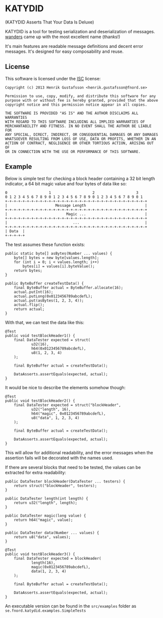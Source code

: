 KATYDID
=======

(KATYDID Asserts That Your Data Is Deluxe)

KATYDID is a tool for testing serialization and deserialization of messages. [wanders](https://github.com/wanders) came up with the most excellent name (thanks!)

It's main features are readable message definitions and decent error messages. It's designed for easy composability and reuse.

License
-------

This software is licensed under the [ISC](http://opensource.org/licenses/ISC) license:

    Copyright (c) 2013 Henrik Gustafsson <henrik.gustafsson@fnord.se>

    Permission to use, copy, modify, and distribute this software for any
    purpose with or without fee is hereby granted, provided that the above
    copyright notice and this permission notice appear in all copies.

    THE SOFTWARE IS PROVIDED "AS IS" AND THE AUTHOR DISCLAIMS ALL WARRANTIES
    WITH REGARD TO THIS SOFTWARE INCLUDING ALL IMPLIED WARRANTIES OF
    MERCHANTABILITY AND FITNESS. IN NO EVENT SHALL THE AUTHOR BE LIABLE FOR
    ANY SPECIAL, DIRECT, INDIRECT, OR CONSEQUENTIAL DAMAGES OR ANY DAMAGES
    WHATSOEVER RESULTING FROM LOSS OF USE, DATA OR PROFITS, WHETHER IN AN
    ACTION OF CONTRACT, NEGLIGENCE OR OTHER TORTIOUS ACTION, ARISING OUT OF
    OR IN CONNECTION WITH THE USE OR PERFORMANCE OF THIS SOFTWARE.


Example
-------

Below is simple test for checking a block header containing a 32 bit length indicator, a 64 bit magic value and four bytes of data like so:

    0                   1                   2                   3
    0 1 2 3 4 5 6 7 8 9 0 1 2 3 4 5 6 7 8 9 0 1 2 3 4 5 6 7 8 9 0 1
    +-+-+-+-+-+-+-+-+-+-+-+-+-+-+-+-+-+-+-+-+-+-+-+-+-+-+-+-+-+-+-+-+
    |                      Message Length                           |
    +-+-+-+-+-+-+-+-+-+-+-+-+-+-+-+-+-+-+-+-+-+-+-+-+-+-+-+-+-+-+-+-+
    |                           Magic ...                           |
    +-+-+-+-+-+-+-+-+-+-+-+-+-+-+-+-+-+-+-+-+-+-+-+-+-+-+-+-+-+-+-+-+
    |                              ...                              |
    +-+-+-+-+-+-+-+-+-+-+-+-+-+-+-+-+-+-+-+-+-+-+-+-+-+-+-+-+-+-+-+-+
    | Data  |
    +-+-+-+-+

The test assumes these function exists:

    public static byte[] asBytes(Number ... values) {
        byte[] bytes = new byte[values.length];
        for (int i = 0; i < values.length; i++)
            bytes[i] = values[i].byteValue();
        return bytes;
    }

	public ByteBuffer createTestData() {
		final ByteBuffer actual = ByteBuffer.allocate(16);
		actual.putInt(16);
		actual.putLong(0x0123456789abcdefL);
		actual.put(asBytes(1, 2, 3, 4));
		actual.flip();
		return actual;
	}

With that, we can test the data like this:

    @Test
    public void testBlockHeader1() {
        final DataTester expected = struct(
                u32(16),
                h64(0x0123456789abcdefL),
                u8(1, 2, 3, 4)
        );

        final ByteBuffer actual = createTestData();

        DataAsserts.assertEquals(expected, actual);
    }

It would be nice to describe the elements somehow though:

    @Test
    public void testBlockHeader2() {
        final DataTester expected = struct("blockHeader",
                u32("length", 16),
                h64("magic", 0x0123456789abcdefL),
                u8("data", 1, 2, 3, 4)
        );

        final ByteBuffer actual = createTestData();

        DataAsserts.assertEquals(expected, actual);
    }

This will allow for additional readability, and the error messages when the assertion fails will be decorated with the names used.

If there are several blocks that need to be tested, the values can be extracted for extra readability:

    public DataTester blockHeader(DataTester ... testers) {
        return struct("blockHeader", testers);
    }

	public DataTester length(int length) {
		return u32("length", length);
	}

    public DataTester magic(long value) {
        return h64("magic", value);
    }

	public DataTester data(Number ... values) {
		return u8("data", values);
	}

    @Test
    public void testBlockHeader3() {
        final DataTester expected = blockHeader(
                length(16),
                magic(0x0123456789abcdefL),
                data(1, 2, 3, 4)
        );

        final ByteBuffer actual = createTestData();

        DataAsserts.assertEquals(expected, actual);
    }

An executable version can be found in the `src/examples` folder as `se.fnord.katydid.examples.SimpleTests`
